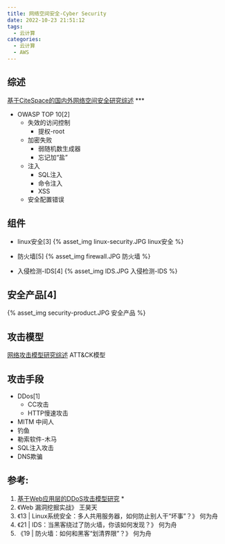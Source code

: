```yaml
---
title: 网络空间安全-Cyber Security
date: 2022-10-23 21:51:12
tags:
  - 云计算
categories:
  - 云计算  
  - AWS
---
```


<p></p>
<!-- more -->

## 综述
[基于CiteSpace的国内外网络空间安全研究综述](https://www.doc88.com/p-69916034297662.html?r=1) ***

+ OWASP TOP 10[2]
  + 失效的访问控制
    - 提权-root
  + 加密失败
    - 弱随机数生成器
    - 忘记加“盐”
  + 注入  
    - SQL注入
    - 命令注入
    - XSS
  + 安全配置错误 

## 组件
+ linux安全[3]
{% asset_img linux-security.JPG   linux安全 %}

+ 防火墙[5]
{% asset_img firewall.JPG  防火墙 %}

+ 入侵检测-IDS[4]
{% asset_img IDS.JPG  入侵检测-IDS %}


## 安全产品[4]
{% asset_img security-product.JPG  安全产品 %}  

## 攻击模型
[网络攻击模型研究综述](https://www.doc88.com/p-38973089899040.html)
ATT&CK模型

## 攻击手段
+ DDos[1]
   + CC攻击
   + HTTP慢速攻击
+ MITM 中间人
+ 钓鱼
+ 勒索软件-木马
+ SQL注入攻击
+ DNS欺骗


## 参考:
1. [基于Web应用层的DDoS攻击模型研究](https://wenku.baidu.com/view/7f2c9810c8aedd3383c4bb4cf7ec4afe05a1b14c?fr=xueshu) *
2. 《Web 漏洞挖掘实战》  王昊天
3. 《13 | Linux系统安全：多人共用服务器，如何防止别人干“坏事”？》  何为舟
4. 《21 | IDS：当黑客绕过了防火墙，你该如何发现？》 何为舟
5. 《19 | 防火墙：如何和黑客“划清界限”？》 何为舟


